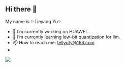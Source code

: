 ## Hi there 👋
My name is ✨Tieyang Yu✨
- 🔭 I’m currently working on HUAWEI.
- 🌱 I’m currently learning low-bit quantization for llm.
- 📫 How to reach me: tellyuty@163.com
- 
<picture>
<source 
  srcset="https://github-readme-stats.vercel.app/api?username=tellyoung&show_icons=true&theme=calm"
  media="(prefers-color-scheme: dark)"
/>
<source
  srcset="https://github-readme-stats.vercel.app/api?username=tellyoung&show_icons=true&theme=calm"
  media="(prefers-color-scheme: light), (prefers-color-scheme: no-preference)"
/>
<img src="https://github-readme-stats.vercel.app/api?username=tellyoung&show_icons=true&theme=calm" />
</picture>

  
<!--
**tellyoung/tellyoung** is a ✨ _special_ ✨ repository because its `README.md` (this file) appears on your GitHub profile.

Here are some ideas to get you started:

- 🔭 I’m currently working on ...
- 🌱 I’m currently learning ...
- 👯 I’m looking to collaborate on ...
- 🤔 I’m looking for help with ...
- 💬 Ask me about ...
- 📫 How to reach me: ...
- 😄 Pronouns: ...
- ⚡ Fun fact: ...
-->
